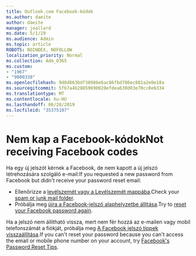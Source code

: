 ```yaml
---
title: Outlook.com Facebook-kódok
ms.author: daeite
author: daeite
manager: joallard
ms.date: 5/1/19
ms.audience: Admin
ms.topic: article
ROBOTS: NOINDEX, NOFOLLOW
localization_priority: Normal
ms.collection: Adm_O365
ms.custom:
- "1967"
- "9000338"
ms.openlocfilehash: 9d0d863bdf30986e6ac86fbd786ec881a2e0e18a
ms.sourcegitcommit: 5fb7a4b28859690020efdea630d03e70cc0e6334
ms.translationtype: MT
ms.contentlocale: hu-HU
ms.lasthandoff: 06/28/2019
ms.locfileid: "35375107"
---
```

# <a name="not-receiving-facebook-codes"></a><span data-ttu-id="5cc58-102">Nem kap a Facebook-kódok</span><span class="sxs-lookup"><span data-stu-id="5cc58-102">Not receiving Facebook codes</span></span>

<span data-ttu-id="5cc58-103">Ha egy új jelszót kérnek a Facebook, de nem kapott a új jelszó létrehozására szolgáló e-mail:</span><span class="sxs-lookup"><span data-stu-id="5cc58-103">If you requested a new password from Facebook but didn't receive your password reset email:</span></span>

- <span data-ttu-id="5cc58-104">Ellenőrizze a [levélszemét vagy a Levélszemét mappába](https://outlook.live.com/mail/junkemail).</span><span class="sxs-lookup"><span data-stu-id="5cc58-104">Check your [spam or junk mail folder](https://outlook.live.com/mail/junkemail).</span></span>
- <span data-ttu-id="5cc58-105">Próbálja meg [újra a Facebook-jelszó alaphelyzetbe állítása](https://www.facebook.com/help/213395615347144?helpref=faq_content).</span><span class="sxs-lookup"><span data-stu-id="5cc58-105">Try to [reset your Facebook password again](https://www.facebook.com/help/213395615347144?helpref=faq_content).</span></span>

<span data-ttu-id="5cc58-106">Ha a jelszó nem állítható vissza, mert nem fér hozzá az e-mailen vagy mobil telefonszámát a fiókját, próbálja meg [A Facebook jelszó tippek visszaállítása](https://www.facebook.com/help/218815984812734).</span><span class="sxs-lookup"><span data-stu-id="5cc58-106">If you can't reset your password because you can't access the email or mobile phone number on your account, try [Facebook's Password Reset Tips](https://www.facebook.com/help/218815984812734).</span></span>
